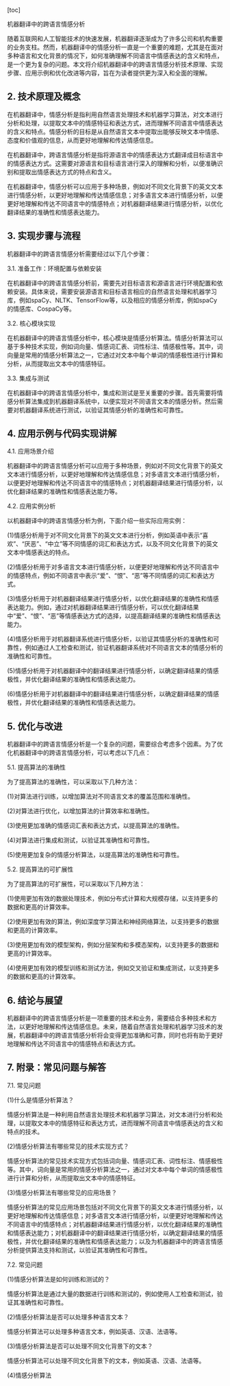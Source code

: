 
[toc]                    
                
                
机器翻译中的跨语言情感分析

随着互联网和人工智能技术的快速发展，机器翻译逐渐成为了许多公司和机构重要的业务支柱。然而，机器翻译中的情感分析一直是一个重要的难题，尤其是在面对多种语言和文化背景的情况下，如何准确理解不同语言中情感表达的含义和特点，是一个更为复杂的问题。本文将介绍机器翻译中的跨语言情感分析技术原理、实现步骤、应用示例和优化改进等内容，旨在为读者提供更为深入和全面的理解。

## 2. 技术原理及概念

在机器翻译中，情感分析是指利用自然语言处理技术和机器学习算法，对文本进行分析和处理，以提取文本中的情感特征和表达方式，进而理解不同语言中情感表达的含义和特点。情感分析的目标是从自然语言文本中提取出能够反映文本中情感、态度和价值观的信息，从而更好地理解和传达情感信息。

在机器翻译中，跨语言情感分析是指将源语言中的情感表达方式翻译成目标语言中的情感表达方式。这需要对源语言和目标语言进行深入的理解和分析，以便准确识别和提取出情感表达方式的特点和含义。

在机器翻译中，情感分析可以应用于多种场景，例如对不同文化背景下的英文文本进行情感分析，以更好地理解和传达情感信息；对多语言文本进行情感分析，以便更好地理解和传达不同语言中的情感特点；对机器翻译结果进行情感分析，以优化翻译结果的准确性和情感表达能力。

## 3. 实现步骤与流程

机器翻译中的跨语言情感分析需要经过以下几个步骤：

3.1. 准备工作：环境配置与依赖安装

在机器翻译中的跨语言情感分析前，需要先对目标语言和源语言进行环境配置和依赖安装。具体来说，需要安装源语言和目标语言相应的自然语言处理和机器学习库，例如spaCy、NLTK、TensorFlow等，以及相应的情感分析库，例如spaCy的情感库、CospaCy等。

3.2. 核心模块实现

在机器翻译中的跨语言情感分析中，核心模块是情感分析算法。情感分析算法可以基于多种技术实现，例如词向量、情感词汇表、词性标注、情感极性等。其中，词向量是常用的情感分析算法之一，它通过对文本中每个单词的情感极性进行计算和分析，从而提取出文本中的情感特征。

3.3. 集成与测试

在机器翻译中的跨语言情感分析中，集成和测试是至关重要的步骤。首先需要将情感分析算法集成到机器翻译系统中，以便实现对不同语言文本的情感分析。然后需要对机器翻译系统进行测试，以验证其情感分析的准确性和可靠性。

## 4. 应用示例与代码实现讲解

4.1. 应用场景介绍

机器翻译中的跨语言情感分析可以应用于多种场景，例如对不同文化背景下的英文文本进行情感分析，以更好地理解和传达情感信息；对多语言文本进行情感分析，以便更好地理解和传达不同语言中的情感特点；对机器翻译结果进行情感分析，以优化翻译结果的准确性和情感表达能力等。

4.2. 应用实例分析

以机器翻译中的跨语言情感分析为例，下面介绍一些实际应用实例：

(1)情感分析用于对不同文化背景下的英文文本进行分析，例如英语中表示“喜欢”、“厌恶”、“中立”等不同情感的词汇和表达方式，以及不同文化背景下的英文文本中情感表达的特点。

(2)情感分析用于对多语言文本进行情感分析，以便更好地理解和传达不同语言中的情感特点，例如不同语言中表示“爱”、“恨”、“恶”等不同情感的词汇和表达方式。

(3)情感分析用于对机器翻译结果进行情感分析，以优化翻译结果的准确性和情感表达能力。例如，通过对机器翻译结果进行情感分析，可以优化翻译结果中“爱”、“恨”、“恶”等情感表达方式的选择，以提高翻译结果的准确性和情感表达能力。

(4)情感分析用于对机器翻译系统进行情感分析，以验证其情感分析的准确性和可靠性，例如通过人工检查和测试，验证机器翻译系统对不同语言文本的情感分析的准确性和可靠性。

(5)情感分析用于对机器翻译中的翻译结果进行情感分析，以确定翻译结果的情感极性，并优化翻译结果的准确性和情感表达能力。

(6)情感分析用于对机器翻译中的翻译结果进行情感分析，以确定翻译结果的情感极性，并优化翻译结果的准确性和情感表达能力。

## 5. 优化与改进

机器翻译中的跨语言情感分析是一个复杂的问题，需要综合考虑多个因素。为了优化机器翻译中的跨语言情感分析，可以考虑以下几点：

5.1. 提高算法的准确性

为了提高算法的准确性，可以采取以下几种方法：

(1)对算法进行训练，以增加算法对不同语言文本的覆盖范围和准确性。

(2)对算法进行优化，以增加算法的计算效率和准确性。

(3)使用更加准确的情感词汇表和表达方式，以提高算法的准确性。

(4)对算法进行集成和测试，以验证其准确性和可靠性。

(5)使用更加复杂的情感分析算法，以提高算法的准确性和可靠性。

5.2. 提高算法的可扩展性

为了提高算法的可扩展性，可以采取以下几种方法：

(1)使用更加有效的数据处理技术，例如分布式计算和大规模存储，以支持更多的数据和更高的计算效率。

(2)使用更加有效的算法，例如深度学习算法和神经网络算法，以支持更多的数据和更高的计算效率。

(3)使用更加有效的模型架构，例如分层架构和多模态架构，以支持更多的数据和更高的计算效率。

(4)使用更加有效的模型训练和测试方法，例如交叉验证和集成测试，以支持更多的数据和更高的计算效率。

## 6. 结论与展望

机器翻译中的跨语言情感分析是一项重要的技术和业务，需要结合多种技术和方法，以更好地理解和传达情感信息。未来，随着自然语言处理和机器学习技术的发展，机器翻译中的跨语言情感分析将会变得更加准确和可靠，同时也将有助于更好地理解和传达不同语言中的情感特点和表达方式。

## 7. 附录：常见问题与解答

7.1. 常见问题

(1)什么是情感分析算法？

情感分析算法是一种利用自然语言处理技术和机器学习算法，对文本进行分析和处理，以提取文本中的情感特征和表达方式，进而理解不同语言中情感表达的含义和特点的技术。

(2)情感分析算法有哪些常见的技术实现方式？

情感分析算法的常见技术实现方式包括词向量、情感词汇表、词性标注、情感极性等。其中，词向量是常用的情感分析算法之一，通过对文本中每个单词的情感极性进行计算和分析，从而提取出文本中的情感特征。

(3)情感分析算法有哪些常见的应用场景？

情感分析算法的常见应用场景包括对不同文化背景下的英文文本进行情感分析，以更好地理解和传达情感信息；对多语言文本进行情感分析，以便更好地理解和传达不同语言中的情感特点；对机器翻译结果进行情感分析，以优化翻译结果的准确性和情感表达能力；对机器翻译中的翻译结果进行情感分析，以确定翻译结果的情感极性，并优化翻译结果的准确性和情感表达能力；以及为机器翻译中的跨语言情感分析提供算法支持和测试，以验证其准确性和可靠性。

7.2. 常见问题

(1)情感分析算法是如何训练和测试的？

情感分析算法是通过大量的数据进行训练和测试的，例如使用人工检查和测试，验证其准确性和可靠性。

(2)情感分析算法是否可以处理多种语言文本？

情感分析算法可以处理多种语言文本，例如英语、汉语、法语等。

(3)情感分析算法是否可以处理不同文化背景下的文本？

情感分析算法可以处理不同文化背景下的文本，例如英语、汉语、法语等。

(4)情感分析算法

